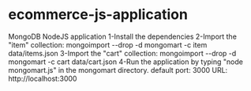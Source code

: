 # ecommerce-js-application
MongoDB NodeJS application
1-Install the dependencies
2-Import the "item" collection: mongoimport --drop -d mongomart -c item data/items.json
3-Import the "cart" collection: mongoimport --drop -d mongomart -c cart data/cart.json
4-Run the application by typing "node mongomart.js" in the mongomart directory.
default port: 3000  URL: http://localhost:3000

